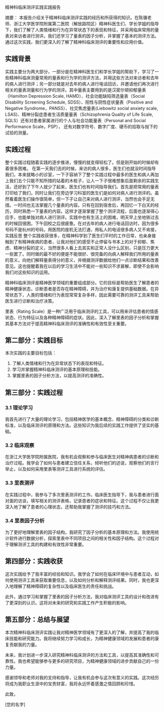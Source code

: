 精神科临床测评实践实践报告

摘要：
本报告介绍关于精神科临床测评实践的经历和所获得的知识。在陈骥老师、浙江大学医学院附属第二医院（解放路院区）精神科医生们、学长学姐的指导下，我们了解了人类情绪和行为在异常状态下的表现和特征，并采用临床常用的量表对来访者进行测评。我们还学习了量表的因子分析，并掌握了基本的测评方法。通过这次实践，我们更深入的了解了精神科临床测评的重要性和应用价值。

## 实践背景
实践主要分为两大部分，一部分是在精神科医生们和学长学姐的帮助下，学习了一些精神科临床测量常用的量表和行为学的测评方法，并用这些方法对来访者和去年的病人进行测评；另一部分就是对去年的病人进行电话回访，并邀请他们再次进行相关的量表测量和行为学的测评。其中量表主要用到的是汉密尔顿抑郁量表（Hamilton Depression Scale, HAMD）、社会功能缺陷筛选量表（Social Disability Screening Schedule, SDSS）、阳性与阴性症状量表（Positive and Negative Syndrome，PANSS）、社交焦虑量表(Liebowitz social anxiety scale, LSAS)、精神分裂症患者生活质量量表（Schizophrenia Quality of Life Scale, SQLS）还有对患者家属进行的个人与社会功能量表（Personal and Social Performance Scale，PSP），
还有对数字符号、数字广度、硬币的拾取与抛下的试验的测量。
## 实践过程
整个实践过程随着实践的逐步推进，慢慢的就变得轻松了。但是刚开始的时候却有着很多困难。
在第一天我们去的时候，来访的病人很多，医生们也就没时间指导我们，本来就略小的诊室，一下子容纳下了整个实践过程中最多的医生和病人再加上我们五个只能不知所措的站着的木桩子，让人一下子很难想象后面剩余的实践生活，还好到了下午人就少了起来，医生们也有时间指导我们。首先是把常用的量表打印给了我们，同时让我们在旁边学习科室的医生们是如何对病人进行测评的。虽然看着医生们操作很简单，但一下子让自己来对病人进行测评，当然也会手足无措。一时间也无法掌握几个量表的内容。只有在回到宿舍后，再回忆一下白天的经历，同时熟悉一下量表的内容。这样才逐渐掌握了整个测评流程，后面也逐渐得心应手，也能单独对病人进行测评。实践中也有生活上的困难，明天早上坐地铁过去的时候回很困，下午回校之后很疲惫。在对去年的病人进行电话回访时，因为很多号码不是杭州的号码，用医院的座机无法打通，用私人的电话很多病人又不肯接，
实践反思
整个实践收获很多，在精神科学到了医生们平时的工作日常，也亲身接触到了有精神疾病的患者，让我对他们的感受不止停留与书本上的对于抑郁、焦虑、精神分裂的定义，当然很多人看上去其实和正常人没什么区别，只是压力更大一些罢了。同时做的最不好的便是不能很好、很完备的向病人解释我们所用的量表的意义，向他们解释量表得分的意义，并根据测评数据给他们一点诊断结果和改善意见。这也提醒着我在以后的学习生活中不能对一些知识不求甚解，即使不会影响我们对这些知识的运用。















精神科临床测评是精神医学领域的重要组成部分。它的目标是帮助医生了解患者的精神健康状态，诊断患者是否存在精神障碍，并为治疗和康复提供基础数据。在异常状态下，人类的情绪和行为表现常常复杂多样，因此需要可靠的测评工具来帮助医生进行诊断和治疗决策。

里表（Rating Scale）是一种广泛用于临床测评的工具，可以用来评估患者的情感状态、行为特征以及各种精神障碍的症状。因此，深入了解里表的因子分析和掌握其基本方法对于提高精神科临床测评的准确性和有效性至关重要。

## 第二部分：实践目标

本次实践的主要目标包括：

1. 了解人类情绪和行为在异常状态下的表现和特征。
2. 学习并掌握精神科临床测评的基本原理和技能。
3. 掌握里表的因子分析方法，以提高测评的准确性。

## 第三部分：实践过程

### 3.1 理论学习

我首先进行了大量的理论学习，包括精神医学的基本概念、精神障碍的分类和诊断标准，以及临床测评的原理和方法。这些知识为我后续的实践工作提供了坚实的基础。

### 3.2 临床观察

在浙江大学医学院附属医院，我有机会观察和参与临床医生对精神病患者的诊断和治疗过程。我学会了如何与患者建立信任关系，倾听他们的述说，观察他们的言行举止，以及如何采用里表等测评工具进行系统的评估。

### 3.3 里表测评

在实践过程中，我参与了多次里表测评的工作。临床医生指导下，我与患者进行面对面的访谈，填写相关的测评表格，记录患者的症状和特征。这个过程不仅让我更深入地了解了患者的心理状态，还帮助我掌握了测评的技巧和方法。

### 3.4 里表因子分析

为了更好地理解里表的因子结构，我研究了因子分析的基本原理和方法。我使用统计软件进行数据分析，探索里表中不同项目之间的相关性和因子结构。这个过程对于理解测评工具的构建和有效性非常重要。

## 第四部分：实践收获

这次实践给予了我丰富的经验和知识。我学会了如何在临床环境中与患者互动，如何使用测评工具来获取重要信息，以及如何分析和解释测评结果。同时，我也更深入地理解了精神障碍的复杂性以及临床医生的责任和挑战。

此外，通过学习和掌握了里表的因子分析方法，我对临床测评工具的设计和改进有了更深刻的认识。这将对未来的研究和实践工作产生积极的影响。

## 第五部分：总结与展望

本次精神科临床测评实践让我对精神医学领域有了更深入的了解，并提高了我的临床技能和研究能力。我将继续努力学习和成长，为精神健康领域的发展和患者的康复贡献我的力量。

未来，我计划进一步深入研究精神科临床测评的方法和工具，以提高其准确性和可靠性。我也希望能够参与更多的研究项目，为精神健康领域的进步贡献自己的一份力量。

感谢领导和老师对我的支持和指导，让我有机会参与这次有意义的实践。这次经历将成为我职业生涯中的宝贵财富，我将永远怀着感激之情回顾和珍惜。

此致，

[您的名字]
